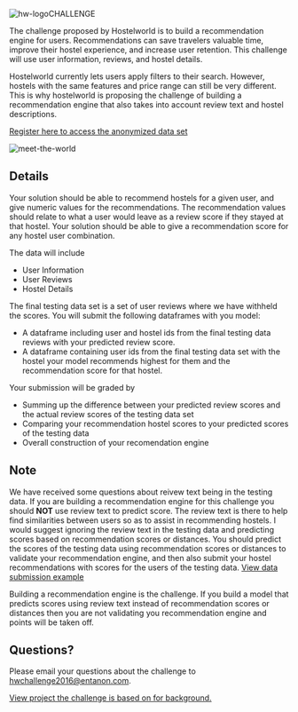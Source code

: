 ![hw-logo](http://cs.wubook.net/hc/en-us/article_attachments/201676001/Horizontal-logo-Orange.png)CHALLENGE

The challenge proposed by Hostelworld is to build a recommendation engine for users. Recommendations can save travelers valuable time, improve their hostel experience, and increase user retention. This challenge will use user information, reviews, and hostel details.

Hostelworld currently lets users apply filters to their search. However, hostels with the same features and price range can still be very different. This is why hostelworld is proposing the challenge of building a recommendation engine that also takes into account review text and hostel descriptions.

[Register here to access the anonymized data set](https://ti.to/hackathon-conference/travel-meets-big-data/)

![meet-the-world](http://www.hirum.com.au/wp-content/uploads/2015/11/meet-the-world.png)

## Details
Your solution should be able to recommend hostels for a given user, and give numeric values for the recommendations. The recommendation values should relate to what a user would leave as a review score if they stayed at that hostel. Your solution should be able to give a recommendation score for any hostel user combination.

The data will include
-	User Information
-	User Reviews 
-	Hostel Details 

The final testing data set is a set of user reviews where we have withheld the scores. You will submit the following dataframes with you model:
- A dataframe including user and hostel ids from the final testing data reviews with your predicted review score.
- A dataframe containing user ids from the final testing data set with the hostel your model recommends highest for them and the recommendation score for that hostel. 

Your submission will be graded by 
- Summing up the difference between your predicted review scores and the actual review scores of the testing data set
- Comparing your recommendation hostel scores to your  predicted scores of the testing data 
- Overall construction of your recomendation engine

## Note
We have received some questions about reivew text being in the testing data. If you are building a recommendation engine for this challenge you should **NOT** use review text to predict score. The review text is there to help find similarities between users so as to assist in recommending hostels. I would suggest ignoring the review text in the testing data and predicting scores based on recommendation scores or distances. You should predict the scores of the testing data using recommendation scores or distances to validate your recommendation engine, and then also submit your hostel recommendations with scores for the users of the testing data. [View data submission example](https://github.com/rapidanalytics/Hostelworld-Challenge/blob/master/Data_Submission_Examples.ipynb) 

Building a recommendation engine is the challenge. If you build a model that predicts scores using review text instead of recommendation scores or distances then you are not validating you recommendation engine and points will be taken off. 

## Questions?
 Please email your questions about the challenge to hwchallenge2016@entanon.com.
 
 [View project the challenge is based on for background.](https://caitlinmowdy.github.io/)
